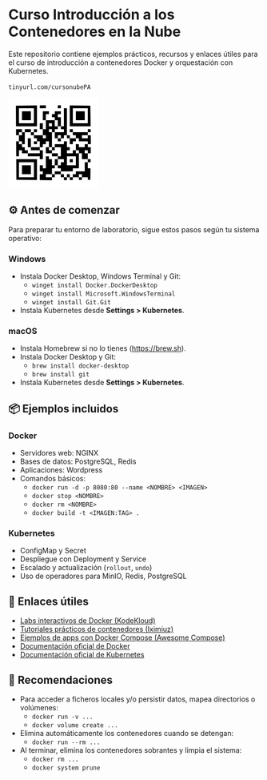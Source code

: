 # Curso Introducción a los Contenedores en la Nube

Este repositorio contiene ejemplos prácticos, recursos y enlaces útiles para el curso de introducción a contenedores Docker y orquestación con Kubernetes.

`tinyurl.com/cursonubePA`

![QR del curso](img/QR-cursonubepa.png)

## ⚙️ Antes de comenzar

Para preparar tu entorno de laboratorio, sigue estos pasos según tu sistema operativo:

### Windows
- Instala Docker Desktop, Windows Terminal y Git:
	- `winget install Docker.DockerDesktop`
	- `winget install Microsoft.WindowsTerminal`
	- `winget install Git.Git`
- Instala Kubernetes desde **Settings > Kubernetes**.

### macOS
- Instala Homebrew si no lo tienes (https://brew.sh).
- Instala Docker Desktop y Git:
    - `brew install docker-desktop`
    - `brew install git`
- Instala Kubernetes desde **Settings > Kubernetes**.

## 📦 Ejemplos incluidos

### Docker
- Servidores web: NGINX
- Bases de datos: PostgreSQL, Redis
- Aplicaciones: Wordpress
- Comandos básicos:
	- `docker run -d -p 8080:80 --name <NOMBRE> <IMAGEN>`
	- `docker stop <NOMBRE>`
	- `docker rm <NOMBRE>`
	- `docker build -t <IMAGEN:TAG> .`

### Kubernetes
- ConfigMap y Secret
- Despliegue con Deployment y Service
- Escalado y actualización (`rollout`, `undo`)
- Uso de operadores para MinIO, Redis, PostgreSQL

## 🔗 Enlaces útiles

- [Labs interactivos de Docker (KodeKloud)](https://kodekloud.com/pages/free-labs/docker/docker-basic-commands)
- [Tutoriales prácticos de contenedores (Iximiuz)](https://labs.iximiuz.com/tutorials)
- [Ejemplos de apps con Docker Compose (Awesome Compose)](https://github.com/docker/awesome-compose)
- [Documentación oficial de Docker](https://docs.docker.com/)
- [Documentación oficial de Kubernetes](https://kubernetes.io/docs/)

## 🧠 Recomendaciones

- Para acceder a ficheros locales y/o persistir datos, mapea directorios o volúmenes:
  - `docker run -v ...`
  - `docker volume create ...`
- Elimina automáticamente los contenedores cuando se detengan:
  - `docker run --rm ...`
- Al terminar, elimina los contenedores sobrantes y limpia el sistema:
  - `docker rm ...`
  - `docker system prune`
